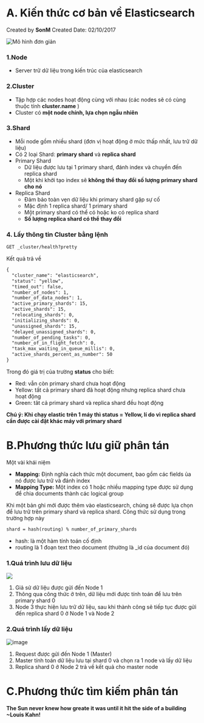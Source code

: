 # A. Kiến thức cơ bản về Elasticsearch
Created by **SonM** 
Created Date: 02/10/2017

![Mô hình đơn giản](https://user-images.githubusercontent.com/31585927/31107757-e3aca344-a81e-11e7-85b8-bbb09e4acd36.png)

### 1.Node
* Server trữ dữ liệu trong kiến trúc của elasticsearch

### 2.Cluster
* Tập hợp các nodes hoạt động cùng với nhau (các nodes sẽ có cùng thuộc tính **cluster.name** )
* Cluster có **một node chính, lựa chọn ngẫu nhiên**

### 3.Shard
* Mỗi node gồm nhiều shard (đơn vị hoạt động ở mức thấp nhất, lưu trữ dữ liệu)
* Có 2 loại Shard: **primary shard** và **replica shard**
* Primary Shard
    * Dữ liệu được lưu tại 1 primary shard, đánh index và chuyển đến replica shard
    * Một khi khởi tạo index sẽ **không thể thay đổi số lượng primary shard cho nó**
* Replica Shard
    * Đảm bảo toàn vẹn dữ liệu khi primary shard gặp sự cố
    * Mặc định 1 replica shard/ 1 primary shard
    * Một primary shard có thể có hoặc ko có replica shard
    * **Số lượng replica shard có thể thay đổi**
### 4. Lấy thông tin Cluster bằng lệnh
```rest
GET _cluster/health?pretty
```
Kết quả trả về
```rest
{
  "cluster_name": "elasticsearch",
  "status": "yellow",
  "timed_out": false,
  "number_of_nodes": 1,
  "number_of_data_nodes": 1,
  "active_primary_shards": 15,
  "active_shards": 15,
  "relocating_shards": 0,
  "initializing_shards": 0,
  "unassigned_shards": 15,
  "delayed_unassigned_shards": 0,
  "number_of_pending_tasks": 0,
  "number_of_in_flight_fetch": 0,
  "task_max_waiting_in_queue_millis": 0,
  "active_shards_percent_as_number": 50
}
```
Trong đó giá trị của trường **status** cho biết:
* Red: vẫn còn primary shard chưa hoạt động
* Yellow: tất cả primary shard đã hoạt động nhưng replica shard chưa hoạt động
* Green: tât cả primary shard và replica shard đều hoạt động

**Chú ý: Khi chạy elastic trên 1 máy thì status = Yellow, lí do vì replica shard cần được cài đặt khác máy với primary shard**

# B.Phương thức lưu giữ phân tán
Một vài khái niệm
* **Mapping:** Định nghĩa cách thức một document, bao gồm các fields ủa nó được lưu trữ và đánh index
* **Mapping Type:** Một index có 1 hoặc nhiều mapping type được sử dụng để chia documents thành các logical group

Khi một bản ghi mới được thêm vào elasticsearch, chúng sẽ được lựa chọn để lưu trữ trên primary shard và replica shard. Công thức sử dụng trong trường hợp này
```rest
shard = hash(routing) % number_of_primary_shards
```
* hash: là một hàm tính toán cố định
* routing là 1 đoạn text theo document (thường là _id của document đó)
### 1.Quá trình lưu dữ liệu
![](https://user-images.githubusercontent.com/31585927/31113421-6d8d8b54-a843-11e7-85bb-4a9bc82bf88c.png)
1. Giả sử dữ liệu được gửi đến Node 1
2. Thông qua công thức ở trên, dữ liệu mới được tính toán để lưu trên primary shard 0
3. Node 3 thực hiện lưu trữ dữ liệu, sau khi thành công sẽ tiếp tục được gửi đến replica shard 0 ở Node 1 và Node 2

### 2.Quá trình lấy dữ liệu
![image](https://user-images.githubusercontent.com/31585927/31113587-30f0d420-a844-11e7-95d3-f341b9501c35.png)
1. Request được gửi đến Node 1 (Master)
2. Master tính toán dữ liệu lưu tại shard 0 và chọn ra 1 node và lấy dữ liệu
3. Replica shard 0 ở Node 2 trả về kết quả cho master node

# C.Phương thức tìm kiếm phân tán



**The Sun never knew how greate it was until it hit the side of a building**
**~Louis Kahn!**

